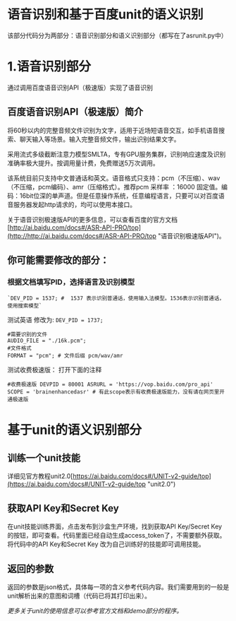 # 语音识别和基于百度unit的语义识别 #
该部分代码分为两部分：语音识别部分和语义识别部分（都写在了asrunit.py中）

# 1.语音识别部分 #
通过调用百度语音识别API（极速版）实现了语音识别

## 百度语音识别API（极速版）简介 ##

将60秒以内的完整音频文件识别为文字，适用于近场短语音交互，如手机语音搜索、聊天输入等场景。输入完整音频文件，输出识别结果文字。

采用流式多级截断注意力模型SMLTA，专有GPU服务集群，识别响应速度及识别准确率极大提升。按调用量计费，免费赠送5万次调用。

该系统目前只支持中文普通话和英文。语音格式只支持：pcm（不压缩）、wav（不压缩，pcm编码）、amr（压缩格式）。推荐pcm 采样率 ：16000 固定值。编码：16bit位深的单声道。但是任意操作系统，任意编程语言，只要可以对百度语音服务器发起http请求的，均可以使用本接口。

关于语音识别极速版API的更多信息，可以查看百度的官方文档[http://ai.baidu.com/docs#/ASR-API-PRO/top](http://http://ai.baidu.com/docs#/ASR-API-PRO/top "语音识别极速版API")。

## 你可能需要修改的部分： ##
### 根据文档填写PID，选择语言及识别模型 ###
    `DEV_PID = 1537; #  1537 表示识别普通话，使用输入法模型。1536表示识别普通话，使用搜索模型`
测试英语 修改为:
    `DEV_PID = 1737;`
```
#需要识别的文件
AUDIO_FILE = "./16k.pcm";
#文件格式
FORMAT = "pcm"; # 文件后缀 pcm/wav/amr
```
测试收费极速版：
打开下面的注释
```
#收费极速版 DEVPID = 80001 ASRURL = 'https://vop.baidu.com/pro_api' SCOPE = 'brainenhancedasr' # 有此scope表示有收费极速版能力，没有请在网页里开通极速版
```

# 基于unit的语义识别部分 #
## 训练一个unit技能 ##
详细见官方教程unit2.0[https://ai.baidu.com/docs#/UNIT-v2-guide/top](https://ai.baidu.com/docs#/UNIT-v2-guide/top "unit2.0")
## 获取API Key和Secret Key ##
在unit技能训练界面，点击发布到沙盒生产环境，找到获取API Key/Secret Key 的按钮，即可查看。代码里面已经自动生成access_token了，不需要额外获取。将代码中的API Key和Secret Key 改为自己训练好的技能即可调用技能。
## 返回的参数 ##
返回的参数是json格式，具体每一项的含义参考代码内容。我们需要用到的一般是unit解析出来的意图和词槽（代码已将其打印出来）。

*更多关于unit的使用信息可以参考官方文档和demo部分的程序。*
